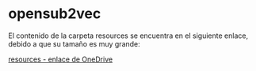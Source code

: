 # opensub2vec

El contenido de la carpeta resources se encuentra en el siguiente enlace, debido a que su tamaño es muy grande:

[resources - enlace de OneDrive](https://1drv.ms/f/s!ApxFMmaduUbljMcNc4zFRw2SUuinoA)
